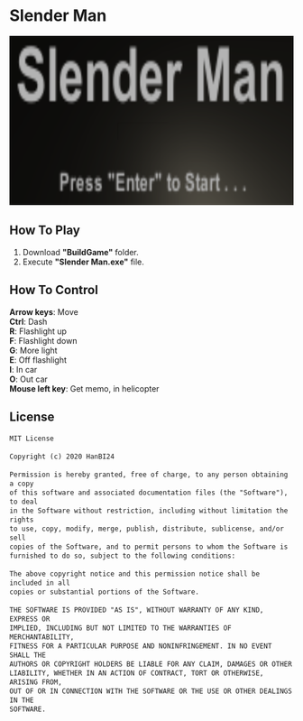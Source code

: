 # **Slender Man**
<p align="center"><img src="Assets\readme_img.PNG" width="750px" height="300px"><br></p> 

## **How To Play**
1. Download **"BuildGame"** folder.
2. Execute **"Slender Man.exe"** file.

## **How To Control**
**Arrow keys**: Move  
**Ctrl**: Dash  
**R**: Flashlight up  
**F**: Flashlight down  
**G**: More light  
**E**: Off flashlight  
**I**: In car  
**O**: Out car  
**Mouse left key**: Get memo, in helicopter    

## **License**  
```
MIT License

Copyright (c) 2020 HanBI24

Permission is hereby granted, free of charge, to any person obtaining a copy
of this software and associated documentation files (the "Software"), to deal
in the Software without restriction, including without limitation the rights
to use, copy, modify, merge, publish, distribute, sublicense, and/or sell
copies of the Software, and to permit persons to whom the Software is
furnished to do so, subject to the following conditions:

The above copyright notice and this permission notice shall be included in all
copies or substantial portions of the Software.

THE SOFTWARE IS PROVIDED "AS IS", WITHOUT WARRANTY OF ANY KIND, EXPRESS OR
IMPLIED, INCLUDING BUT NOT LIMITED TO THE WARRANTIES OF MERCHANTABILITY,
FITNESS FOR A PARTICULAR PURPOSE AND NONINFRINGEMENT. IN NO EVENT SHALL THE
AUTHORS OR COPYRIGHT HOLDERS BE LIABLE FOR ANY CLAIM, DAMAGES OR OTHER
LIABILITY, WHETHER IN AN ACTION OF CONTRACT, TORT OR OTHERWISE, ARISING FROM,
OUT OF OR IN CONNECTION WITH THE SOFTWARE OR THE USE OR OTHER DEALINGS IN THE
SOFTWARE.
```
